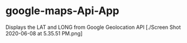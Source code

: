 # google-maps-Api-App
Displays the LAT and LONG from Google Geolocation API
[./Screen Shot 2020-06-08 at 5.35.51 PM.png]
